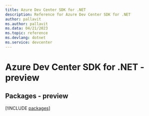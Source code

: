 ```yaml
---
title: Azure Dev Center SDK for .NET
description: Reference for Azure Dev Center SDK for .NET
author: pallavit
ms.author: pallavit
ms.data: 04/21/2023
ms.topic: reference
ms.devlang: dotnet
ms.service: devcenter
---
```

# Azure Dev Center SDK for .NET - preview
## Packages - preview
[!INCLUDE [packages](dev-center-index.md)]